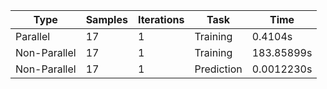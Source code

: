 | Type | Samples | Iterations | Task | Time |
| --- | --- | --- | --- | --- |
| Parallel | 17 | 1 | Training | 0.4104s |
| Non-Parallel | 17 | 1 | Training | 183.85899s |
| Non-Parallel | 17 | 1 | Prediction | 0.0012230s |